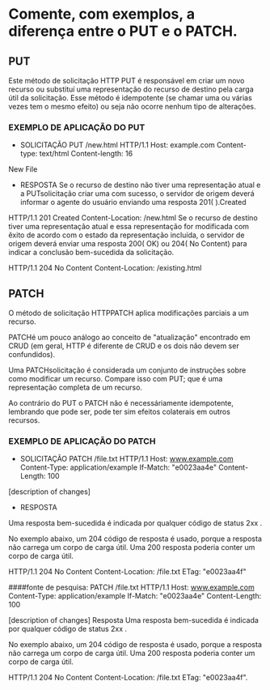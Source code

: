 # Comente, com exemplos, a diferença entre o PUT e o PATCH.

## PUT

Este método de solicitação HTTP PUT é
 responsável em criar um novo recurso ou substituí uma representação do recurso de destino pela carga útil da solicitação. Esse método é idempotente (se chamar uma ou várias vezes tem o mesmo efeito) ou seja não ocorre nenhum tipo de alterações.

### EXEMPLO DE APLICAÇÃO DO PUT

- SOLICITAÇÃO
PUT /new.html HTTP/1.1
Host: example.com
Content-type: text/html
Content-length: 16

<p>New File</p>

- RESPOSTA
Se o recurso de destino não tiver uma representação atual e a PUTsolicitação criar uma com sucesso, o servidor de origem deverá informar o agente do usuário enviando uma resposta 201( ).Created

HTTP/1.1 201 Created
Content-Location: /new.html
Se o recurso de destino tiver uma representação atual e essa representação for modificada com êxito de acordo com o estado da representação incluída, o servidor de origem deverá enviar uma resposta 200( OK) ou 204( No Content) para indicar a conclusão bem-sucedida da solicitação.

HTTP/1.1 204 No Content
Content-Location: /existing.html

 ## PATCH
 O método de solicitação HTTPPATCH aplica modificações parciais a um recurso.

PATCHé um pouco análogo ao conceito de "atualização" encontrado em CRUD (em geral, HTTP é diferente de CRUD e os dois não devem ser confundidos).

Uma PATCHsolicitação é considerada um conjunto de instruções sobre como modificar um recurso. Compare isso com PUT; que é uma representação completa de um recurso.

Ao contrário do PUT  o PATCH não é necessáriamente idempotente, lembrando que pode ser, pode ter sim efeitos colaterais em outros recursos.

### EXEMPLO DE APLICAÇÃO DO PATCH

- SOLICITAÇÃO
PATCH /file.txt HTTP/1.1
Host: www.example.com
Content-Type: application/example
If-Match: "e0023aa4e"
Content-Length: 100

[description of changes]

- RESPOSTA

Uma resposta bem-sucedida é indicada por qualquer código de status 2xx .

No exemplo abaixo, um 204 código de resposta é usado, porque a resposta não carrega um corpo de carga útil. Uma 200 resposta poderia conter um corpo de carga útil.

HTTP/1.1 204 No Content
Content-Location: /file.txt
ETag: "e0023aa4f"


####fonte de pesquisa: PATCH /file.txt HTTP/1.1
Host: www.example.com
Content-Type: application/example
If-Match: "e0023aa4e"
Content-Length: 100

[description of changes]
Resposta
Uma resposta bem-sucedida é indicada por qualquer código de status 2xx .

No exemplo abaixo, um 204 código de resposta é usado, porque a resposta não carrega um corpo de carga útil. Uma 200 resposta poderia conter um corpo de carga útil.

HTTP/1.1 204 No Content
Content-Location: /file.txt
ETag: "e0023aa4f".